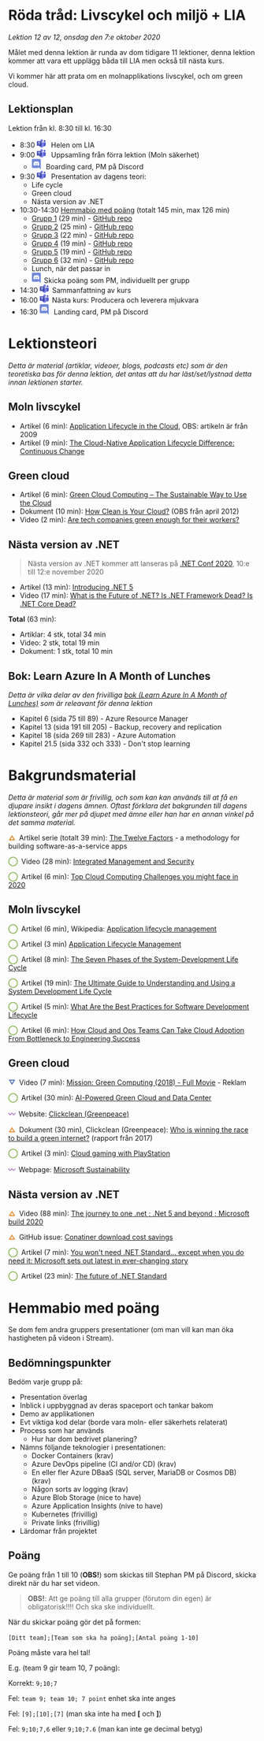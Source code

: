 # Röda tråd: Livscykel och miljö + LIA

*Lektion 12 av 12, onsdag den 7:e oktober 2020*

Målet med denna lektion är runda av dom tidigare 11 lektioner, denna lektion kommer att vara ett upplägg båda till LIA men också till nästa kurs.

Vi kommer här att prata om en molnapplikations livscykel, och om green cloud.

## Lektionsplan
Lektion från kl. 8:30 till kl. 16:30

* 8:30 <img style="margin-right:0.5em;" src="assets/images/teams18.png"  alt="Teams"/> Helen om LIA
* 9:00 <img style="margin-right:0.5em;" src="assets/images/teams18.png"  alt="Teams"/> Uppsamling från förra lektion (Moln säkerhet)
  * <img style="margin-right:0.5em;" src="assets/images/discord18.png" alt="Discord"/> Boarding card, PM på Discord
* 9:30 <img style="margin-right:0.5em;" src="assets/images/teams18.png"  alt="Teams"/> Presentation av dagens teori: 
  * Life cycle
  * Green cloud
  * Nästa version av .NET
* 10:30-14:30 [Hemmabio med poäng](#hemmabio-med-pong) (totalt 145 min, max 126 min)
  * [Grupp 1](https://web.microsoftstream.com/video/38cbbfb8-2515-4ce7-b46f-8b5752a31759?channelId=9c4a5233-5f83-4454-818e-035023491078) (29 min) - [GitHub repo](https://github.com/PGBSNH19/spacepark-grupp-1-spacepark)
  * [Grupp 2](https://web.microsoftstream.com/video/079ed10d-4dc8-408d-bfea-16a3697ec9ad?channelId=9c4a5233-5f83-4454-818e-035023491078) (25 min) - [GitHub repo](https://github.com/PGBSNH19/spacepark-grupp-2-b02-b04)
  * [Grupp 3](https://web.microsoftstream.com/video/36ecf567-f67d-425f-ab2f-5334185f4d37?channelId=9c4a5233-5f83-4454-818e-035023491078) (22 min) - [GitHub repo](https://github.com/PGBSNH19/spacepark-grupp-3-spacepark)
  * [Grupp 4](https://web.microsoftstream.com/video/0fb5f302-528c-4a79-b16a-ccfe69de8839?channelId=9c4a5233-5f83-4454-818e-035023491078) (19 min) - [GitHub repo](https://github.com/PGBSNH19/spacepark-grupp-4)
  * [Grupp 5](https://web.microsoftstream.com/video/04eea312-302c-47d4-8d0c-11975341e263?channelId=9c4a5233-5f83-4454-818e-035023491078) (19 min) - [GitHub repo](https://github.com/PGBSNH19/spacepark-grupp-5-spacepark)  
  * [Grupp 6](https://web.microsoftstream.com/video/067c41e9-7b2d-4015-9134-fca5bb1a5fd7?channelId=9c4a5233-5f83-4454-818e-035023491078) (32 min) - [GitHub repo](https://github.com/PGBSNH19/spacepark-grupp-6-spacepark)
  * Lunch, när det passar in
  * <img style="margin-right:0.5em;" src="assets/images/discord18.png" alt="Discord"/>Skicka poäng som PM, individuellt per grupp
* 14:30 <img style="margin-right:0.5em;" src="assets/images/teams18.png"  alt="Teams"/>Sammanfattning av kurs
* 16:00 <img style="margin-right:0.5em;" src="assets/images/teams18.png" alt="Teams"/>Nästa kurs: Producera och leverera mjukvara
* 16:30 <img style="margin-right:0.5em;" src="assets/images/discord18.png" alt="Discord"/> Landing card, PM på Discord

# Lektionsteori
*Detta är material (artiklar, videoer, blogs, podcasts etc) som är den teoretiska bas för denna lektion, det antas att du har läst/set/lystnad detta innan lektionen starter.*

## Moln livscykel 

* Artikel (6 min): [Application Lifecycle in the Cloud](https://gevaperry.typepad.com/main/2009/11/application-lifecycle-in-the-cloud.html), OBS: artikeln är från 2009
* Artikel (9 min): [The Cloud-Native Application Lifecycle Difference: Continuous Change](https://thenewstack.io/cloud-native-application-lifecycle-difference-continuous-change/)

## Green cloud

* Artikel (6 min): [Green Cloud Computing – The Sustainable Way to Use the Cloud](https://bigdataanalyticsnews.com/green-cloud-computing-sustainable-use/)
* Dokument (10 min): [How Clean  is Your Cloud?](https://storage.googleapis.com/planet4-international-stateless/2012/04/e7c8ff21-howcleanisyourcloud.pdf) (OBS från april 2012)
* Video (2 min): [Are tech companies green enough for their workers?](https://www.youtube.com/watch?v=F53dcBoTtww)

## Nästa version av .NET

> Nästa version av .NET kommer att lanseras på [.NET Conf 2020](https://www.dotnetconf.net/), 10:e till 12:e november 2020

* Artikel (13 min): [Introducing .NET 5](https://devblogs.microsoft.com/dotnet/introducing-net-5/)
* Video (17 min): [What is the Future of .NET? Is .NET Framework Dead? Is .NET Core Dead?](https://www.youtube.com/watch?v=ZwxWCiW5uO4)



**Total** (63 min):

- Artiklar: 4 stk, total 34 min
- Video: 2 stk, total 19 min
- Dokument: 1 stk, total 10 min

## Bok: Learn Azure In A Month of Lunches

*Detta är vilka delar av den frivilliga [bok (Learn Azure In A Month of Lunches)](info_learningmaterial.md) som är releavant för denna lektion*

* Kapitel 6 (sida 75 till 89) - Azure Resource Manager
* Kapitel 13 (sida 191 till 205) - Backup, recovery and replication
* Kapitel 18 (sida 269 till 283) - Azure Automation
* Kapitel 21.5 (sida 332 och 333) - Don't stop learning

# Bakgrundsmaterial

*Detta är material som är frivillig, och som kan kan används till at få en djupare insikt i dagens ämnen. Oftast förklara det bakgrunden till dagens lektionsteori, går mer på djupet med ämne eller han har en annan vinkel på det samma material.*

<span style="color:#E78E35; font-weight: 900; margin-right:0.5em;">&#9651;</span>Artikel serie (totalt 39 min): [The Twelve Factors](https://12factor.net/) \- a methodology for building software-as-a-service apps

<span style="color:#7EAE42; font-weight: 900; margin-right:0.5em;">&#9711;</span>Video (28 min): [Integrated Management and Security](https://www.youtube.com/watch?v=rpOMEa7MBqk)

<span style="color:#7EAE42; font-weight: 900; margin-right:0.5em;">&#9711;</span>Artikel (6 min): [Top Cloud Computing Challenges you might face in 2020](https://medium.com/cloud-management-insider/top-cloud-computing-challenges-you-might-face-in-2020-5dcb56ddcc21)

## Moln livscykel 

<span style="color:#7EAE42; font-weight: 900; margin-right:0.5em;">&#9711;</span>Artikel (6 min), Wikipedia: [Application lifecycle management](https://en.wikipedia.org/wiki/Application_lifecycle_management)

<span style="color:#7EAE42; font-weight: 900; margin-right:0.5em;">&#9711;</span>Artikel (3 min) [Application Lifecycle Management](https://apprenda.com/library/glossary/a-definition-of-application-lifecycle-management/)

<span style="color:#7EAE42; font-weight: 900; margin-right:0.5em;">&#9711;</span>Artikel (8 min): [The Seven Phases of the System-Development Life Cycle](https://www.innovativearchitects.com/KnowledgeCenter/basic-IT-systems/system-development-life-cycle.aspx)

<span style="color:#7EAE42; font-weight: 900; margin-right:0.5em;">&#9711;</span>Artikel (19 min): [The Ultimate Guide to Understanding and Using a System Development Life Cycle](https://www.smartsheet.com/system-development-life-cycle-guide)

<span style="color:#7EAE42; font-weight: 900; margin-right:0.5em;">&#9711;</span>Artikel (5 min): [What Are the Best Practices for Software Development Lifecycle](https://guru8.net/2019/04/what-are-the-best-practices-for-software-development-lifecycle/)

<span style="color:#7EAE42; font-weight: 900; margin-right:0.5em;">&#9711;</span>Artikel (6 min): [How Cloud and Ops Teams Can Take Cloud Adoption From Bottleneck to Engineering Success](https://medium.com/capital-one-tech/how-cloud-and-ops-teams-can-take-cloud-adoption-from-bottleneck-to-engineering-success-666d149db746)

## Green cloud

<span style="color:#5874B9; font-weight: 900; margin-right:0.5em;">&#9661;</span>Video (7 min): [Mission: Green Computing (2018) - Full Movie](https://www.youtube.com/watch?v=LlSUzlKUVMU) - Reklam

<span style="color:#7EAE42; font-weight: 900; margin-right:0.5em;">&#9711;</span>Artikel (30 min): [AI-Powered Green Cloud and Data Center](https://ieeexplore.ieee.org/document/8584429)

<span style="color:#9F58B9; font-weight: 900; margin-right:0.5em;">&#12336;</span>Website: [Clickclean (Greenpeace)](http://www.clickclean.org/international/en/)

<span style="color:#E78E35; font-weight: 900; margin-right:0.5em;">&#9651;</span>Dokument (30 min), Clickclean (Greenpeace): [Who is winning the race to build a green internet?](http://www.clickclean.org/downloads/ClickClean2016%20HiRes.pdf) (rapport från 2017)

<span style="color:#7EAE42; font-weight: 900; margin-right:0.5em;">&#9711;</span>Artikel (3 min): [Cloud gaming with PlayStation](https://www.scmp.com/abacus/games/article/3103488/cloud-gaming-playstation-titles-generates-more-carbon-emissions)

<span style="color:#9F58B9; font-weight: 900; margin-right:0.5em;">&#12336;</span>Webpage: [Microsoft Sustainability](https://www.microsoft.com/en-us/sustainability/)

## Nästa version av .NET

<span style="color:#E78E35; font-weight: 900; margin-right:0.5em;">&#9651;</span>Video (88 min): [The journey to one .net ; .Net 5 and beyond ; Microsoft build 2020](https://www.youtube.com/watch?v=oyF6RGKlvi8)

<span style="color:#E78E35; font-weight: 900; margin-right:0.5em;">&#9651;</span>GitHub issue: [Conatiner download cost savings](https://github.com/dotnet/dotnet-docker/issues/1814#issuecomment-625294750)

<span style="color:#7EAE42; font-weight: 900; margin-right:0.5em;">&#9711;</span>Artikel (7 min): [You won't need .NET Standard... except when you do need it: Microsoft sets out latest in ever-changing story](https://www.theregister.com/2020/09/16/no_more_net_standard_microsoft/)

<span style="color:#7EAE42; font-weight: 900; margin-right:0.5em;">&#9711;</span>Artikel (23 min): [The future of .NET Standard](https://devblogs.microsoft.com/dotnet/the-future-of-net-standard/)


# Hemmabio med poäng

Se dom fem andra gruppers presentationer (om man vill kan man öka hastigheten på videon i Stream).

## Bedömningspunkter

Bedöm varje grupp på:

* Presentation överlag
* Inblick i uppbyggnad av deras spaceport och tankar bakom
* Demo av applikationen
* Evt viktiga kod delar (borde vara moln- eller säkerhets relaterat)
* Process som har används
  * Hur har dom bedrivet planering?
* Nämns följande teknologier i presentationen:
  * Docker Containers (krav)
  * Azure DevOps pipeline (CI and/or CD) (krav)
  * En eller fler Azure DBaaS (SQL server, MariaDB or Cosmos DB) (krav)
  * Någon sorts av logging (krav)
  * Azure Blob Storage (nice to have)
  * Azure Application Insights (nive to have)
  * Kubernetes (frivillig)
  * Private links (frivillig)
* Lärdomar från projektet

## Poäng

Ge poäng från 1 till 10 (**OBS!**) som skickas till Stephan PM på Discord, skicka direkt när du har set videon.

> **OBS!**: Att ge poäng till alla grupper (förutom din egen) är obligatorisk!!!! Och ska ske individuellt.

När du skickar poäng gör det på formen:

`[Ditt team];[Team som ska ha poäng];[Antal poäng 1-10]`

Poäng måste vara hel tal!

E.g. (team 9 gir team 10, 7 poäng):

Korrekt: `9;10;7`

Fel: `team 9; team 10; 7 point` enhet ska inte anges

Fel: `[9];[10];[7]` (man ska inte ha med **[** och **]**)

Fel: `9;10;7,6` eller `9;10;7.6` (man kan inte ge decimal betyg)